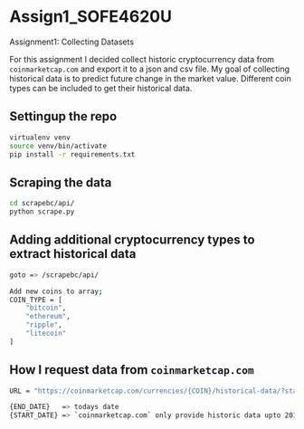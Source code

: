 # Assign1_SOFE4620U
Assignment1: Collecting Datasets 

For this assignment I decided collect historic cryptocurrency data from `coinmarketcap.com` and export 
it to a json and csv file. My goal of collecting historical data is to predict future change in the market 
value. Different coin types can be included to get their historical data. 

## Settingup the repo
```sh
virtualenv venv
source venv/bin/activate
pip install -r requirements.txt
```

## Scraping the data
```sh
cd scrapebc/api/
python scrape.py
```

## Adding additional cryptocurrency types to extract historical data
```sh
goto => /scrapebc/api/

Add new coins to array;
COIN_TYPE = [
    "bitcoin",
    "ethereum",
    "ripple",
    "litecoin"
]
```

## How I request data from `coinmarketcap.com`
```sh
URL = "https://coinmarketcap.com/currencies/{COIN}/historical-data/?start={START_DATE}&end={END_DATE}"

{END_DATE}   => todays date
{START_DATE} => `coinmarketcap.com` only provide historic data upto 2013-04-28
```
